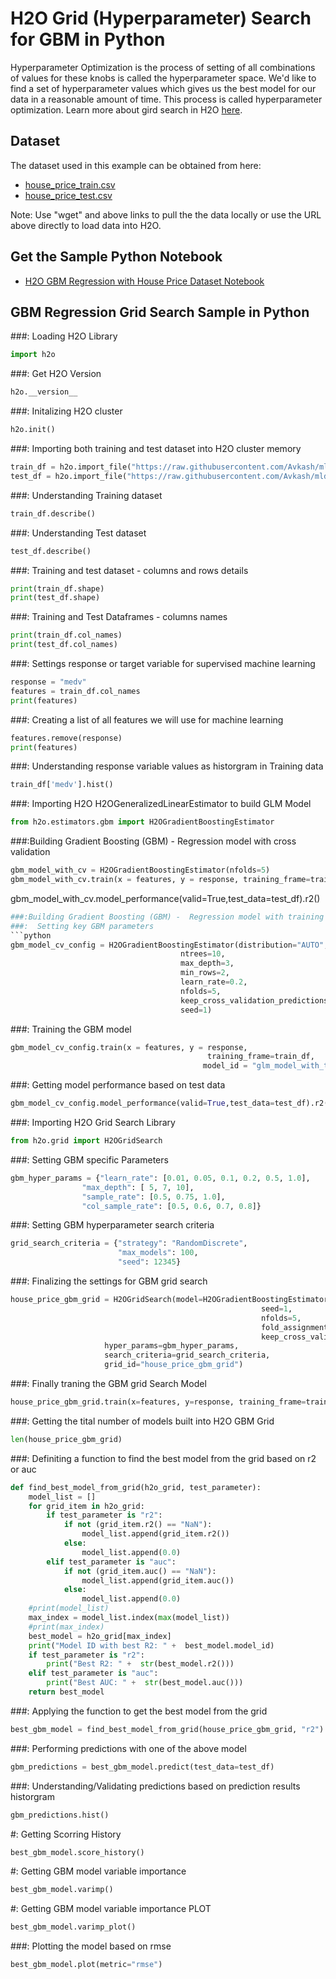 # H2O Grid (Hyperparameter) Search for GBM in Python #

Hyperparameter Optimization is the process of setting of all combinations of values for these knobs is called the hyperparameter space. We'd like to find a set of hyperparameter values which gives us the best model for our data in a reasonable amount of time. This process is called hyperparameter optimization. Learn more about gird search in H2O [here](http://docs.h2o.ai/h2o/latest-stable/h2o-docs/grid-search.html).

## Dataset ##
The dataset used in this example can be obtained from here:
 - [house_price_train.csv](https://raw.githubusercontent.com/Avkash/mldl/master/data/house_price_train.csv)
 - [house_price_test.csv](https://raw.githubusercontent.com/Avkash/mldl/master/data/house_price_test.csv)

Note: Use "wget" and above links to pull the the data locally or use the URL above directly to load data into H2O.
  
## Get the Sample Python Notebook ##
  - [H2O GBM Regression with House Price Dataset Notebook](https://github.com/Avkash/mldl/blob/master/notebook/h2o/H2O-GridSearch-GBM-HousePrice-Regression.ipynb)
  
## GBM Regression Grid Search Sample in Python ##

###: Loading H2O Library
```python
import h2o
```

###: Get H2O Version
```python
h2o.__version__
```

###: Initalizing H2O cluster
```python
h2o.init()
```

###: Importing both training and test dataset into H2O cluster memory
```python
train_df = h2o.import_file("https://raw.githubusercontent.com/Avkash/mldl/master/data/house_price_train.csv")
test_df = h2o.import_file("https://raw.githubusercontent.com/Avkash/mldl/master/data/house_price_test.csv")
```

###: Understanding Training dataset
```python
train_df.describe()
```

###: Understanding Test dataset
```python
test_df.describe()
```

###: Training and test dataset - columns and rows details
```python
print(train_df.shape)
print(test_df.shape)
```

###: Training and Test Dataframes - columns names
```python
print(train_df.col_names)
print(test_df.col_names)
```

###: Settings response or target variable for supervised machine learning
```python
response = "medv"
features = train_df.col_names
print(features)
```

###: Creating a list of all features we will use for machine learning
```python
features.remove(response)
print(features)
```

###: Understanding response variable values as historgram in Training data
```python
train_df['medv'].hist()
```

###: Importing H2O H2OGeneralizedLinearEstimator to build GLM Model
```python
from h2o.estimators.gbm import H2OGradientBoostingEstimator
```

###:Building Gradient Boosting (GBM) -  Regression model with cross validation
```python
gbm_model_with_cv = H2OGradientBoostingEstimator(nfolds=5)
gbm_model_with_cv.train(x = features, y = response, training_frame=train_df)
```

gbm_model_with_cv.model_performance(valid=True,test_data=test_df).r2()
```python
###:Building Gradient Boosting (GBM) -  Regression model with training and validation data now
###:  Setting key GBM parameters
```python
gbm_model_cv_config = H2OGradientBoostingEstimator(distribution="AUTO",
                                      ntrees=10,
                                      max_depth=3,
                                      min_rows=2,
                                      learn_rate=0.2,
                                      nfolds=5,
                                      keep_cross_validation_predictions=True,
                                      seed=1)
```

###: Training the GBM model
```python
gbm_model_cv_config.train(x = features, y = response, 
                                            training_frame=train_df, 
                                           model_id = "glm_model_with_training_and_validtion_python")
```

###: Getting model performance based on test data
```python
gbm_model_cv_config.model_performance(valid=True,test_data=test_df).r2()
```

###: Importing H2O Grid Search Library
```python
from h2o.grid import H2OGridSearch
```

###: Setting GBM specific Parameters
```python
gbm_hyper_params = {"learn_rate": [0.01, 0.05, 0.1, 0.2, 0.5, 1.0],
                "max_depth": [ 5, 7, 10],
                "sample_rate": [0.5, 0.75, 1.0],
                "col_sample_rate": [0.5, 0.6, 0.7, 0.8]}
```

###: Setting GBM hyperparameter search criteria
```python
grid_search_criteria = {"strategy": "RandomDiscrete", 
                        "max_models": 100, 
                        "seed": 12345}
```

###: Finalizing the settings for GBM grid search
```python
house_price_gbm_grid = H2OGridSearch(model=H2OGradientBoostingEstimator(ntrees=50,
                                                        seed=1,
                                                        nfolds=5,
                                                        fold_assignment="Modulo",
                                                        keep_cross_validation_predictions=True),
                     hyper_params=gbm_hyper_params,
                     search_criteria=grid_search_criteria,
                     grid_id="house_price_gbm_grid")
```

###: Finally traning the GBM grid Search Model
```python
house_price_gbm_grid.train(x=features, y=response, training_frame=train_df)
```

###: Getting the tital number of models built into H2O GBM Grid
```python
len(house_price_gbm_grid)
```

###: Definiting a function to find the best model from the grid based on r2 or auc
```python
def find_best_model_from_grid(h2o_grid, test_parameter):    
    model_list = []
    for grid_item in h2o_grid:
        if test_parameter is "r2":
            if not (grid_item.r2() == "NaN"):
                model_list.append(grid_item.r2())
            else:
                model_list.append(0.0)            
        elif test_parameter is "auc":
            if not (grid_item.auc() == "NaN"):
                model_list.append(grid_item.auc())
            else:
                model_list.append(0.0)            
    #print(model_list)        
    max_index = model_list.index(max(model_list))
    #print(max_index)
    best_model = h2o_grid[max_index]
    print("Model ID with best R2: " +  best_model.model_id)
    if test_parameter is "r2":
        print("Best R2: " +  str(best_model.r2()))
    elif test_parameter is "auc":
        print("Best AUC: " +  str(best_model.auc()))
    return best_model
```

###: Applying the function to get the best model from the grid
```python
best_gbm_model = find_best_model_from_grid(house_price_gbm_grid, "r2")
```

###: Performing predictions with one of the above model
```python
gbm_predictions = best_gbm_model.predict(test_data=test_df)
```

###: Understanding/Validating predictions based on prediction results historgram
```python
gbm_predictions.hist()
```

#: Getting Scorring History
```python
best_gbm_model.score_history()
```

#: Getting GBM model variable importance 
```python
best_gbm_model.varimp()
```

#: Getting GBM model variable importance PLOT
```python
best_gbm_model.varimp_plot()
```

###: Plotting the model based on rmse
```python
best_gbm_model.plot(metric="rmse")
```

